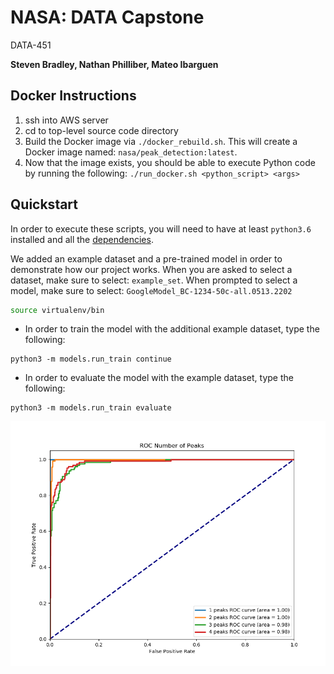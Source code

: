 # NASA: DATA Capstone
DATA-451

**Steven Bradley, Nathan Philliber, Mateo Ibarguen**

Docker Instructions
--
1. ssh into AWS server
2. cd to top-level source code directory
3. Build the Docker image via `./docker_rebuild.sh`. This will create a Docker image named: `nasa/peak_detection:latest`.
4. Now that the image exists, you should be able to execute Python code by running the following: `./run_docker.sh <python_script> <args>`

## Quickstart
In order to execute these scripts, you will need to have at least `python3.6` installed and all the [dependencies](requirements.txt).

We added an example dataset and a pre-trained model in order to demonstrate how our project works. When you are asked to select a dataset, make sure to select: `example_set`. When prompted to select a model, make sure to select: `GoogleModel_BC-1234-50c-all.0513.2202` 
```bash
source virtualenv/bin
```

- In order to train the model with the additional example dataset, type the following:
```
python3 -m models.run_train continue
```
- In order to evaluate the model with the example dataset, type the following:
```
python3 -m models.run_train evaluate
```

![roc_curve](data/results/GoogleModel_BC-1234-50c-all.0513.2202/eval/roc_curve-0517.1722.png)
